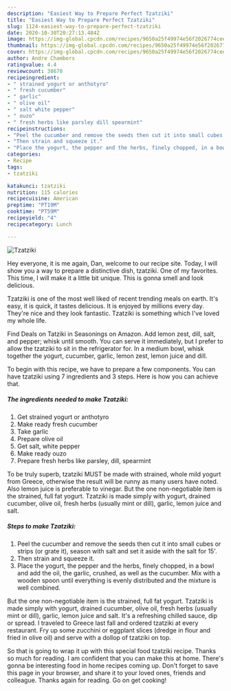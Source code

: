 ```yaml
---
description: "Easiest Way to Prepare Perfect Tzatziki"
title: "Easiest Way to Prepare Perfect Tzatziki"
slug: 1124-easiest-way-to-prepare-perfect-tzatziki
date: 2020-10-30T20:27:13.484Z
image: https://img-global.cpcdn.com/recipes/9650a25f49974e56f2026774cee8ed0a/680x482cq70/tzatziki-recipe-main-photo.jpg
thumbnail: https://img-global.cpcdn.com/recipes/9650a25f49974e56f2026774cee8ed0a/680x482cq70/tzatziki-recipe-main-photo.jpg
cover: https://img-global.cpcdn.com/recipes/9650a25f49974e56f2026774cee8ed0a/680x482cq70/tzatziki-recipe-main-photo.jpg
author: Andre Chambers
ratingvalue: 4.4
reviewcount: 38670
recipeingredient:
- " strained yogurt or anthotyro"
- " fresh cucumber"
- " garlic"
- " olive oil"
- " salt white pepper"
- " ouzo"
- " fresh herbs like parsley dill spearmint"
recipeinstructions:
- "Peel the cucumber and remove the seeds then cut it into small cubes or strips (or grate it), season with salt and set it aside with the salt for 15&#39;."
- "Then strain and squeeze it."
- "Place the yogurt, the pepper and the herbs, finely chopped, in a bowl and add the oil, the garlic, crushed, as well as the cucumber. Mix with a wooden spoon until everything is evenly distributed and the mixture is well combined."
categories:
- Recipe
tags:
- tzatziki

katakunci: tzatziki 
nutrition: 115 calories
recipecuisine: American
preptime: "PT19M"
cooktime: "PT59M"
recipeyield: "4"
recipecategory: Lunch

---
```



![Tzatziki](https://img-global.cpcdn.com/recipes/9650a25f49974e56f2026774cee8ed0a/680x482cq70/tzatziki-recipe-main-photo.jpg)

Hey everyone, it is me again, Dan, welcome to our recipe site. Today, I will show you a way to prepare a distinctive dish, tzatziki. One of my favorites. This time, I will make it a little bit unique. This is gonna smell and look delicious.

Tzatziki is one of the most well liked of recent trending meals on earth. It's easy, it is quick, it tastes delicious. It is enjoyed by millions every day. They're nice and they look fantastic. Tzatziki is something which I've loved my whole life.

Find Deals on Tatziki in Seasonings on Amazon. Add lemon zest, dill, salt, and pepper; whisk until smooth. You can serve it immediately, but I prefer to allow the tzatziki to sit in the refrigerator for. In a medium bowl, whisk together the yogurt, cucumber, garlic, lemon zest, lemon juice and dill.


To begin with this recipe, we have to prepare a few components. You can have tzatziki using 7 ingredients and 3 steps. Here is how you can achieve that.

<!--inarticleads1-->

##### The ingredients needed to make Tzatziki:

1. Get  strained yogurt or anthotyro
1. Make ready  fresh cucumber
1. Take  garlic
1. Prepare  olive oil
1. Get  salt, white pepper
1. Make ready  ouzo
1. Prepare  fresh herbs like parsley, dill, spearmint


To be truly superb, tzatziki MUST be made with strained, whole mild yogurt from Greece, otherwise the result will be runny as many users have noted. Also lemon juice is preferable to vinegar. But the one non-negotiable item is the strained, full fat yogurt. Tzatziki is made simply with yogurt, drained cucumber, olive oil, fresh herbs (usually mint or dill), garlic, lemon juice and salt. 

<!--inarticleads2-->

##### Steps to make Tzatziki:

1. Peel the cucumber and remove the seeds then cut it into small cubes or strips (or grate it), season with salt and set it aside with the salt for 15&#39;.
1. Then strain and squeeze it.
1. Place the yogurt, the pepper and the herbs, finely chopped, in a bowl and add the oil, the garlic, crushed, as well as the cucumber. Mix with a wooden spoon until everything is evenly distributed and the mixture is well combined.


But the one non-negotiable item is the strained, full fat yogurt. Tzatziki is made simply with yogurt, drained cucumber, olive oil, fresh herbs (usually mint or dill), garlic, lemon juice and salt. It&#39;s a refreshing chilled sauce, dip or spread. I traveled to Greece last fall and ordered tzatziki at every restaurant. Fry up some zucchini or eggplant slices (dredge in flour and fried in olive oil) and serve with a dollop of tzatziki on top. 

So that is going to wrap it up with this special food tzatziki recipe. Thanks so much for reading. I am confident that you can make this at home. There's gonna be interesting food in home recipes coming up. Don't forget to save this page in your browser, and share it to your loved ones, friends and colleague. Thanks again for reading. Go on get cooking!
